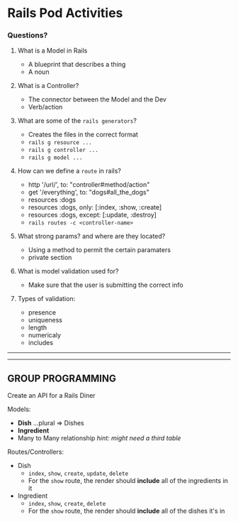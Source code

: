 # Rails Pod Activities

### Questions?

1. What is a Model in Rails
    * A blueprint that describes a thing
    * A noun
    
2. What is a Controller?
    * The connector between the Model and the Dev
    * Verb/action

3. What are some of the `rails generators`?
    * Creates the files in the correct format
    * `rails g resource ...`
    * `rails g controller ...`
    * `rails g model ...`

4. How can we define a `route` in rails?
    * http '/url/', to: "controller#method/action"
    * get '/everything', to: "dogs#all_the_dogs"
    * resources :dogs
    * resources :dogs, only: [:index, :show, :create]
    * resources :dogs, except: [:update, :destroy]
    * `rails routes -c <controller-name>`

5. What strong params? and where are they located?
    * Using a method to permit the certain paramaters
    * private section

6. What is model validation used for?
    * Make sure that the user is submitting the correct info

7. Types of validation:
    * presence
    * uniqueness
    * length
    * numericaly
    * includes












    
---



---

## GROUP PROGRAMMING

Create an API for a Rails Diner

Models: 
- **Dish** ...plural => Dishes
- **Ingredient**
- Many to Many relationship *hint: might need a third table*

Routes/Controllers:
- Dish
    * `index`, `show`, `create`, `update`, `delete` 
    * For the `show` route, the render should **include** all of the ingredients in it
- Ingredient
    * `index`, `show`, `create`, `delete`
    * For the `show` route, the render should **include** all of the dishes it's in

